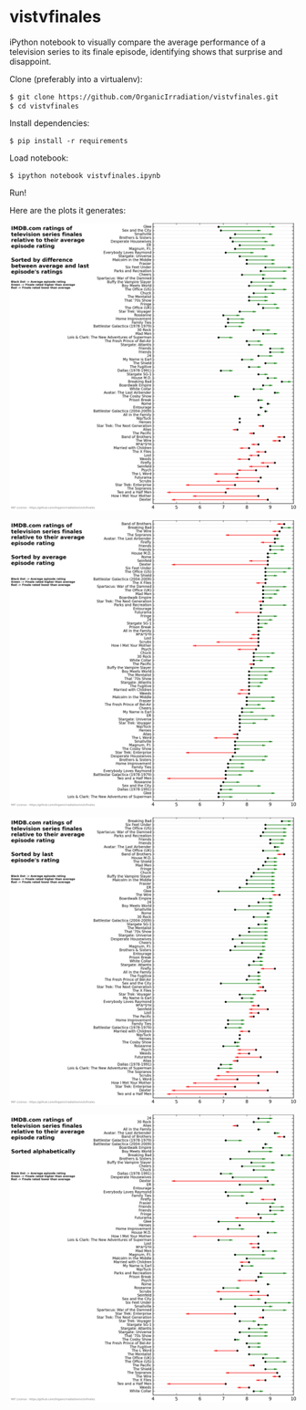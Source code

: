 # vistvfinales

iPython notebook to visually compare the average performance of a television series to its finale episode, identifying shows that surprise and disappoint.

Clone (preferably into a virtualenv):

    $ git clone https://github.com/OrganicIrradiation/vistvfinales.git
    $ cd vistvfinales

Install dependencies:

    $ pip install -r requirements

Load notebook:

    $ ipython notebook vistvfinales.ipynb

Run!

Here are the plots it generates:

![Image](images/img_difference.png)

![Image](images/img_averagerating.png)

![Image](images/img_lastrating.png)

![Image](images/img_alphabetical.png)